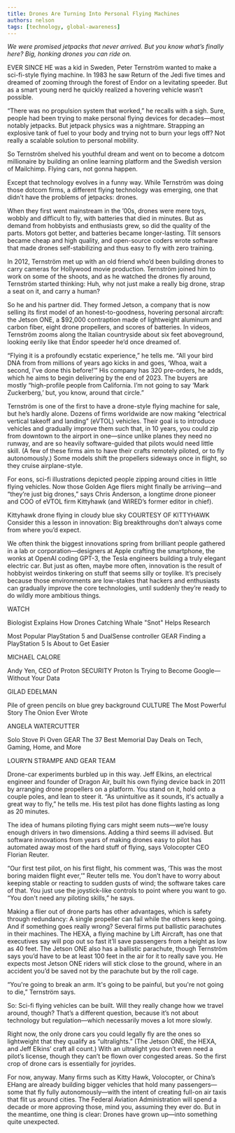 ```yaml
---
title: Drones Are Turning Into Personal Flying Machines
authors: nelson
tags: [technology, global-awareness]
---
```


*We were promised jetpacks that never arrived. But you know what’s finally here? Big, honking drones you can ride on.*

EVER SINCE HE was a kid in Sweden, Peter Ternström wanted to make a sci-fi-style flying machine. In 1983 he saw Return of the Jedi five times and dreamed of zooming through the forest of Endor on a levitating speeder. But as a smart young nerd he quickly realized a hovering vehicle wasn’t possible.

“There was no propulsion system that worked,” he recalls with a sigh. Sure, people had been trying to make personal flying devices for decades—most notably jetpacks. But jetpack physics was a nightmare. Strapping an explosive tank of fuel to your body and trying not to burn your legs off? Not really a scalable solution to personal mobility.

So Ternström shelved his youthful dream and went on to become a dotcom millionaire by building an online learning platform and the Swedish version of Mailchimp. Flying cars, not gonna happen.

Except that technology evolves in a funny way. While Ternström was doing those dotcom firms, a different flying technology was emerging, one that didn’t have the problems of jetpacks: drones.

When they first went mainstream in the ’00s, drones were mere toys, wobbly and difficult to fly, with batteries that died in minutes. But as demand from hobbyists and enthusiasts grew, so did the quality of the parts. Motors got better, and batteries became longer-lasting. Tilt sensors became cheap and high quality, and open-source coders wrote software that made drones self-stabilizing and thus easy to fly with zero training.

In 2012, Ternström met up with an old friend who’d been building drones to carry cameras for Hollywood movie production. Ternström joined him to work on some of the shoots, and as he watched the drones fly around, Ternström started thinking: Huh, why not just make a really big drone, strap a seat on it, and carry a human?

So he and his partner did. They formed Jetson, a company that is now selling its first model of an honest-to-goodness, hovering personal aircraft: the Jetson ONE, a $92,000 contraption made of lightweight aluminum and carbon fiber, eight drone propellers, and scores of batteries. In videos, Ternström zooms along the Italian countryside about six feet aboveground, looking eerily like that Endor speeder he’d once dreamed of.

“Flying it is a profoundly ecstatic experience,” he tells me. “All your bird DNA from from millions of years ago kicks in and goes, ‘Whoa, wait a second, I've done this before!’” His company has 320 pre-orders, he adds, which he aims to begin delivering by the end of 2023. The buyers are mostly “high-profile people from California. I’m not going to say ’Mark Zuckerberg,’ but, you know, around that circle.”

Ternström is one of the first to have a drone-style flying machine for sale, but he’s hardly alone. Dozens of firms worldwide are now making “electrical vertical takeoff and landing” (eVTOL) vehicles. Their goal is to introduce vehicles and gradually improve them such that, in 10 years, you could zip from downtown to the airport in one—since unlike planes they need no runway, and are so heavily software-guided that pilots would need little skill. (A few of these firms aim to have their crafts remotely piloted, or to fly autonomously.) Some models shift the propellers sideways once in flight, so they cruise airplane-style.

For eons, sci-fi illustrations depicted people zipping around cities in little flying vehicles. Now those Golden Age fliers might finally be arriving—and “they’re just big drones,” says Chris Anderson, a longtime drone pioneer and COO of eVTOL firm Kittyhawk (and WIRED’s former editor in chief).

Kittyhawk drone flying in cloudy blue sky
COURTESY OF KITTYHAWK
Consider this a lesson in innovation: Big breakthroughs don’t always come from where you’d expect.

We often think the biggest innovations spring from brilliant people gathered in a lab or corporation—designers at Apple crafting the smartphone, the wonks at OpenAI coding GPT-3, the Tesla engineers building a truly elegant electric car. But just as often, maybe more often, innovation is the result of hobbyist weirdos tinkering on stuff that seems silly or toylike. It’s precisely because those environments are low-stakes that hackers and enthusiasts can gradually improve the core technologies, until suddenly they’re ready to do wildly more ambitious things.

WATCH


Biologist Explains How Drones Catching Whale "Snot" Helps Research

Most Popular
PlayStation 5 and DualSense controller
GEAR
Finding a PlayStation 5 Is About to Get Easier

MICHAEL CALORE

Andy Yen, CEO of Proton
SECURITY
Proton Is Trying to Become Google—Without Your Data

GILAD EDELMAN

Pile of green pencils on blue grey background
CULTURE
The Most Powerful Story The Onion Ever Wrote

ANGELA WATERCUTTER

Solo Stove Pi Oven
GEAR
The 37 Best Memorial Day Deals on Tech, Gaming, Home, and More

LOURYN STRAMPE AND GEAR TEAM

Drone-car experiments burbled up in this way. Jeff Elkins, an electrical engineer and founder of Dragon Air, built his own flying device back in 2011 by arranging drone propellers on a platform. You stand on it, hold onto a couple poles, and lean to steer it. “As unintuitive as it sounds, it's actually a great way to fly,” he tells me. His test pilot has done flights lasting as long as 20 minutes.

The idea of humans piloting flying cars might seem nuts—we’re lousy enough drivers in two dimensions. Adding a third seems ill advised. But software innovations from years of making drones easy to pilot has automated away most of the hard stuff of flying, says Volocopter CEO Florian Reuter.

“Our first test pilot, on his first flight, his comment was, ‘This was the most boring maiden flight ever,’” Reuter tells me. You don’t have to worry about keeping stable or reacting to sudden gusts of wind; the software takes care of that. You just use the joystick-like controls to point where you want to go. “You don't need any piloting skills,” he says.

Making a flier out of drone parts has other advantages, which is safety through redundancy: A single propeller can fail while the others keep going. And if something goes really wrong? Several firms put ballistic parachutes in their machines. The HEXA, a flying machine by Lift Aircraft, has one that executives say will pop out so fast it’ll save passengers from a height as low as 40 feet. The Jetson ONE also has a ballistic parachute, though Ternström says you’d have to be at least 100 feet in the air for it to really save you. He expects most Jetson ONE riders will stick close to the ground, where in an accident you’d be saved not by the parachute but by the roll cage.

“You're going to break an arm. It's going to be painful, but you're not going to die,” Ternström says.

So: Sci-fi flying vehicles can be built. Will they really change how we travel around, though? That’s a different question, because it’s not about technology but regulation—which necessarily moves a lot more slowly.

Right now, the only drone cars you could legally fly are the ones so lightweight that they qualify as “ultralights.” (The Jetson ONE, the HEXA, and Jeff Elkins’ craft all count.) With an ultralight you don’t even need a pilot’s license, though they can’t be flown over congested areas. So the first crop of drone cars is essentially for joyrides.

For now, anyway. Many firms such as Kitty Hawk, Volocopter, or China’s EHang are already building bigger vehicles that hold many passengers—some that fly fully autonomously—with the intent of creating full-on air taxis that flit us around cities. The Federal Aviation Administration will spend a decade or more approving those, mind you, assuming they ever do. But in the meantime, one thing is clear: Drones have grown up—into something quite unexpected.



